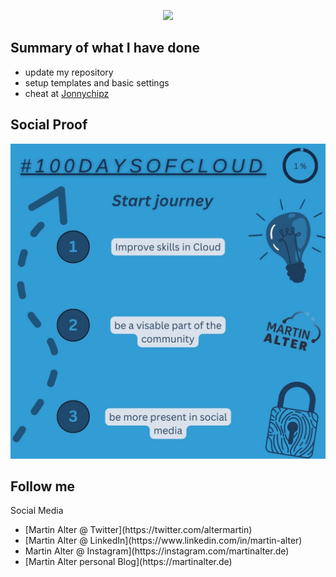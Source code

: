 <p align="center">
  <img src="https://martinalterhome.files.wordpress.com/2020/12/cropped-logo-martin-alter-rgb.jpg">
</p>

<h2>Summary of what I have done</h2>
<ul>
  <li>update my repository</li>
  <li>setup templates and basic settings</li>
  <li>cheat at <a href="https://jonnychipz.com/">Jonnychipz</a></li>
</ul>

<h2>Social Proof</h2>
<p align="center">
  <img src="https://raw.githubusercontent.com/MartinAlter/100DaysOfCloud/main/Journey/001/100DaysOfCloud%20-%20Day%201.jpg">
</p>

<h2>Follow me</h2>
Social Media
<ul>
  <li>[Martin Alter @ Twitter](https://twitter.com/altermartin)</li>
  <li>[Martin Alter @ LinkedIn](https://www.linkedin.com/in/martin-alter)</li>
  <li>Martin Alter @ Instagram](https://instagram.com/martinalter.de)</li>
  <li>[Martin Alter personal Blog](https://martinalter.de)</li>
</ul>
